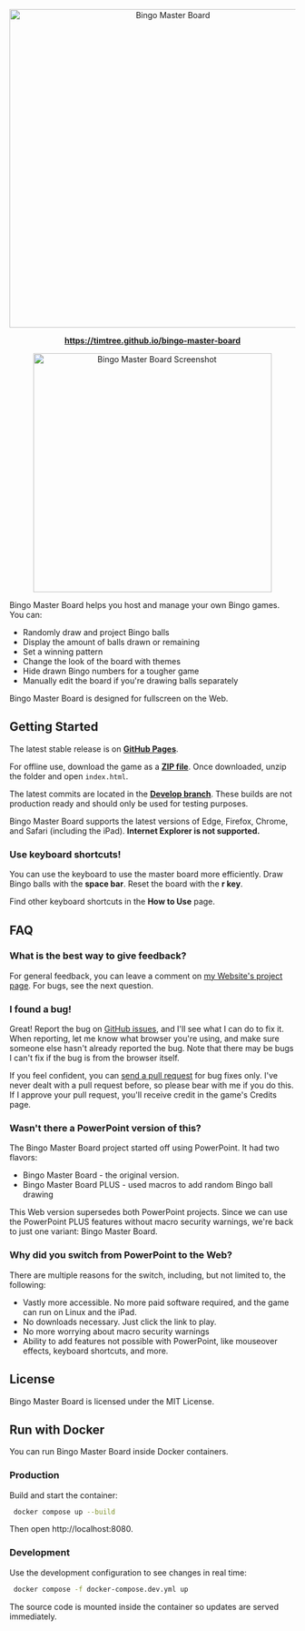 <p align="center">
<img src="./assets/img/BingoMasterBoard.svg" alt="Bingo Master Board" width="560">
</p>

<p align="center">
<a href="https://timtree.github.io/bingo-master-board"><strong>https://timtree.github.io/bingo-master-board</strong></a>
</p>

<p align="center">
<img src="./assets/img/BingoScreenshot1.png" alt="Bingo Master Board Screenshot" width="420">
</p>

Bingo Master Board helps you host and manage your own Bingo games. You can:
* Randomly draw and project Bingo balls
* Display the amount of balls drawn or remaining
* Set a winning pattern
* Change the look of the board with themes
* Hide drawn Bingo numbers for a tougher game
* Manually edit the board if you're drawing balls separately

Bingo Master Board is designed for fullscreen on the Web.

## Getting Started
The latest stable release is on [__GitHub Pages__](https://timtree.github.io/bingo-master-board).

For offline use, download the game as a [__ZIP file__](https://github.com/TimTree/bingo-master-board/archive/master.zip). Once downloaded, unzip the folder and open `index.html`.

The latest commits are located in the [__Develop branch__](https://github.com/TimTree/bingo-master-board/tree/develop). These builds are not production ready and should only be used for testing purposes.

Bingo Master Board supports the latest versions of Edge, Firefox, Chrome, and Safari (including the iPad). __Internet Explorer is not supported.__

### Use keyboard shortcuts!
You can use the keyboard to use the master board more efficiently. Draw Bingo balls with the __space bar__. Reset the board with the __r key__.

Find other keyboard shortcuts in the __How to Use__ page.

## FAQ
### What is the best way to give feedback?
For general feedback, you can leave a comment on [my Website's project page](https://www.gamesbytim.com/2018/09/bingo-master-board-host-bingo-games-on.html). For bugs, see the next question.

### I found a bug!
Great! Report the bug on [GitHub issues](https://github.com/TimTree/bingo-master-board/issues), and I'll see what I can do to fix it. When reporting, let me know what browser you're using, and make sure someone else hasn't already reported the bug. Note that there may be bugs I can't fix if the bug is from the browser itself.

If you feel confident, you can [send a pull request](https://github.com/TimTree/bingo-master-board/pulls) for bug fixes only. I've never dealt with a pull request before, so please bear with me if you do this. If I approve your pull request, you'll receive credit in the game's Credits page.

### Wasn't there a PowerPoint version of this?

The Bingo Master Board project started off using PowerPoint. It had two flavors:

* Bingo Master Board - the original version.
* Bingo Master Board PLUS - used macros to add random Bingo ball drawing

This Web version supersedes both PowerPoint projects. Since we can use the PowerPoint PLUS features without macro security warnings, we're back to just one variant: Bingo Master Board.

### Why did you switch from PowerPoint to the Web?

There are multiple reasons for the switch, including, but not limited to, the following:
* Vastly more accessible. No more paid software required, and the game can run on Linux and the iPad.
* No downloads necessary. Just click the link to play.
* No more worrying about macro security warnings
* Ability to add features not possible with PowerPoint, like mouseover effects, keyboard shortcuts, and more.

## License
Bingo Master Board is licensed under the MIT License.

## Run with Docker

You can run Bingo Master Board inside Docker containers.

### Production
Build and start the container:

```bash
 docker compose up --build
```

Then open http://localhost:8080.

### Development
Use the development configuration to see changes in real time:

```bash
 docker compose -f docker-compose.dev.yml up
```

The source code is mounted inside the container so updates are served immediately.

